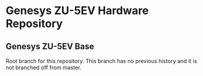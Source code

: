 # Genesys ZU-5EV Hardware Repository

## Genesys ZU-5EV Base

Root branch for this repository. This branch has no previous history and it is not branched off from master.   